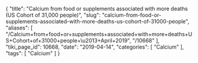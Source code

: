 {
    "title": "Calcium from food or supplements associated with more deaths (US Cohort of 31,000 people)",
    "slug": "calcium-from-food-or-supplements-associated-with-more-deaths-us-cohort-of-31000-people",
    "aliases": [
        "/Calcium+from+food+or+supplements+associated+with+more+deaths+US+Cohort+of+31000+people+\u2013+April+2019",
        "/10668"
    ],
    "tiki_page_id": 10668,
    "date": "2019-04-14",
    "categories": [
        "Calcium"
    ],
    "tags": [
        "Calcium"
    ]
}